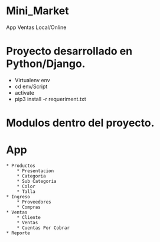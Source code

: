 # Mini_Market
App Ventas Local/Online

# Proyecto desarrollado en Python/Django.
   * Virtualenv env
   * cd env/Script
   * activate
   * pip3 install -r requeriment.txt

# Modulos dentro del proyecto.

# App
    * Productos
        * Presentacion
        * Categoria
        * Sub Categoria
        * Color
        * Talla
    * Ingreso
        * Proveedores
        * Compras
    * Ventas
        * Cliente
        * Ventas
        * Cuentas Por Cobrar
    * Reporte


